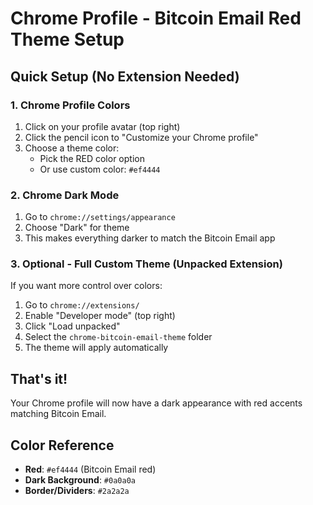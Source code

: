 # Chrome Profile - Bitcoin Email Red Theme Setup

## Quick Setup (No Extension Needed)

### 1. Chrome Profile Colors
1. Click on your profile avatar (top right)
2. Click the pencil icon to "Customize your Chrome profile"
3. Choose a theme color:
   - Pick the RED color option
   - Or use custom color: `#ef4444`

### 2. Chrome Dark Mode
1. Go to `chrome://settings/appearance`
2. Choose "Dark" for theme
3. This makes everything darker to match the Bitcoin Email app

### 3. Optional - Full Custom Theme (Unpacked Extension)
If you want more control over colors:

1. Go to `chrome://extensions/`
2. Enable "Developer mode" (top right)
3. Click "Load unpacked"
4. Select the `chrome-bitcoin-email-theme` folder
5. The theme will apply automatically

## That's it!
Your Chrome profile will now have a dark appearance with red accents matching Bitcoin Email.

## Color Reference
- **Red**: `#ef4444` (Bitcoin Email red)
- **Dark Background**: `#0a0a0a`
- **Border/Dividers**: `#2a2a2a`